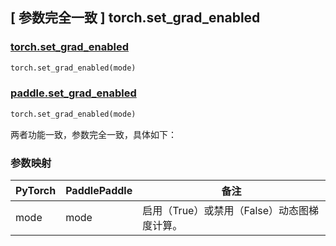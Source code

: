 ## [ 参数完全一致 ] torch.set_grad_enabled

### [torch.set_grad_enabled](https://pytorch.org/docs/stable/generated/torch.set_grad_enabled.html)

```python
torch.set_grad_enabled(mode)
```

### [paddle.set_grad_enabled](https://www.paddlepaddle.org.cn/documentation/docs/zh/api/paddle/set_grad_enabled_cn.html)

```python
torch.set_grad_enabled(mode)
```

两者功能一致，参数完全一致，具体如下：

### 参数映射

| PyTorch     | PaddlePaddle | 备注                                                                                      |
| ----------- | ------------ | ----------------------------------------------------------------------------------------- |
| mode        | mode         |  启用（True）或禁用（False）动态图梯度计算。       |
